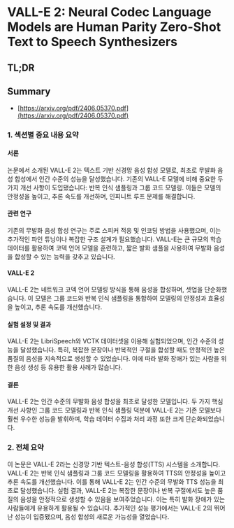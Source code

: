 # VALL-E 2: Neural Codec Language Models are Human Parity Zero-Shot Text to Speech Synthesizers
## TL;DR
## Summary
- [https://arxiv.org/pdf/2406.05370.pdf](https://arxiv.org/pdf/2406.05370.pdf)

### 1. 섹션별 중요 내용 요약

#### 서론
논문에서 소개된 VALL-E 2는 텍스트 기반 신경망 음성 합성 모델로, 최초로 무발화 음성 합성에서 인간 수준의 성능을 달성했습니다. 기존의 VALL-E 모델에 비해 중요한 두 가지 개선 사항이 도입됐습니다: 반복 인식 샘플링과 그룹 코드 모델링. 이들은 모델의 안정성을 높이고, 추론 속도를 개선하며, 인피니트 루프 문제를 해결합니다.

#### 관련 연구
기존의 무발화 음성 합성 연구는 주로 스피커 적응 및 인코딩 방법을 사용했으며, 이는 추가적인 파인 튜닝이나 복잡한 구조 설계가 필요했습니다. VALL-E는 큰 규모의 학습 데이터를 활용하여 코덱 언어 모델을 훈련하고, 짧은 발화 샘플을 사용하여 무발화 음성을 합성할 수 있는 능력을 갖추고 있습니다.

#### VALL-E 2
VALL-E 2는 네트워크 코덱 언어 모델링 방식을 통해 음성을 합성하며, 셋업을 단순화했습니다. 이 모델은 그룹 코드와 반복 인식 샘플링을 통합하여 모델링의 안정성과 효율성을 높이고, 추론 속도를 개선했습니다.

#### 실험 설정 및 결과
VALL-E 2는 LibriSpeech와 VCTK 데이터셋을 이용해 실험되었으며, 인간 수준의 성능을 달성했습니다. 특히, 복잡한 문장이나 반복적인 구절을 합성할 때도 안정적인 높은 품질의 음성을 지속적으로 생성할 수 있었습니다. 이에 따라 발화 장애가 있는 사람을 위한 음성 생성 등 유용한 활용 사례가 많습니다.

#### 결론
VALL-E 2는 인간 수준의 무발화 음성 합성을 최초로 달성한 모델입니다. 두 가지 핵심 개선 사항인 그룹 코드 모델링과 반복 인식 샘플링 덕분에 VALL-E 2는 기존 모델보다 훨씬 우수한 성능을 발휘하며, 학습 데이터 수집과 처리 과정 또한 크게 단순화되었습니다.

### 2. 전체 요약

이 논문은 VALL-E 2라는 신경망 기반 텍스트-음성 합성(TTS) 시스템을 소개합니다. VALL-E 2는 반복 인식 샘플링과 그룹 코드 모델링을 활용하여 TTS의 안정성을 높이고 추론 속도를 개선했습니다. 이를 통해 VALL-E 2는 인간 수준의 무발화 TTS 성능을 최초로 달성했습니다. 실험 결과, VALL-E 2는 복잡한 문장이나 반복 구절에서도 높은 품질의 음성을 안정적으로 생성할 수 있음을 보여주었습니다. 이는 특히 발화 장애가 있는 사람들에게 유용하게 활용될 수 있습니다. 추가적인 성능 평가에서는 VALL-E 2의 뛰어난 성능이 입증됐으며, 음성 합성의 새로운 가능성을 열었습니다.